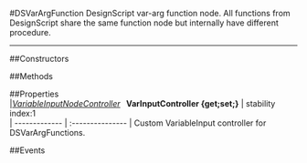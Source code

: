 #DSVarArgFunction
  DesignScript var-arg function node. All functions from DesignScript share the same function node but internally have different procedure. 

---
##Constructors 


##Methods  










































##Properties  
|*[VariableInputNodeController](http://dynamods.github.io/DynamoAPI/Dynamo_Nodes/VariableInputNodeController)* **&nbsp;&nbsp;VarInputController {get;set;}** |  stability index:1  
| ------------- | :--------------- 
|  Custom VariableInput controller for DSVarArgFunctions. 


















































##Events  









